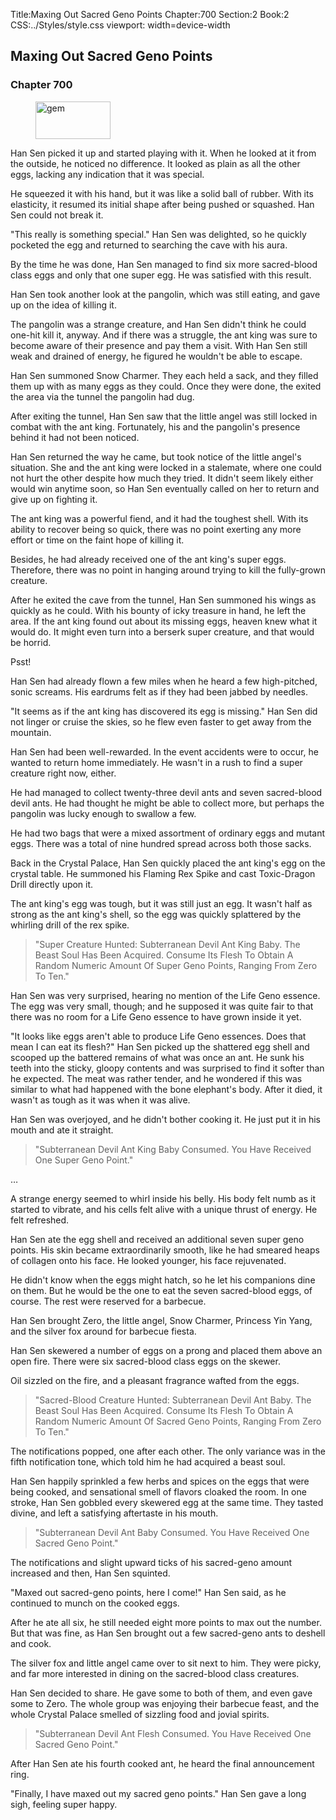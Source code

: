 Title:Maxing Out Sacred Geno Points 
Chapter:700 
Section:2 
Book:2 
CSS:../Styles/style.css 
viewport: width=device-width
  
## Maxing Out Sacred Geno Points
### Chapter 700 
<figure>
	<img src="../Images/gem.gif" alt="gem" id="gem" width="120" height="60" />
</figure>
  

  
  Han Sen picked it up and started playing with it. When he looked at it from the outside, he noticed no difference. It looked as plain as all the other eggs, lacking any indication that it was special.

He squeezed it with his hand, but it was like a solid ball of rubber. With its elasticity, it resumed its initial shape after being pushed or squashed. Han Sen could not break it.

"This really is something special." Han Sen was delighted, so he quickly pocketed the egg and returned to searching the cave with his aura.

By the time he was done, Han Sen managed to find six more sacred-blood class eggs and only that one super egg. He was satisfied with this result.

Han Sen took another look at the pangolin, which was still eating, and gave up on the idea of killing it.

The pangolin was a strange creature, and Han Sen didn't think he could one-hit kill it, anyway. And if there was a struggle, the ant king was sure to become aware of their presence and pay them a visit. With Han Sen still weak and drained of energy, he figured he wouldn't be able to escape.

Han Sen summoned Snow Charmer. They each held a sack, and they filled them up with as many eggs as they could. Once they were done, the exited the area via the tunnel the pangolin had dug.

After exiting the tunnel, Han Sen saw that the little angel was still locked in combat with the ant king. Fortunately, his and the pangolin's presence behind it had not been noticed.

Han Sen returned the way he came, but took notice of the little angel's situation. She and the ant king were locked in a stalemate, where one could not hurt the other despite how much they tried. It didn't seem likely either would win anytime soon, so Han Sen eventually called on her to return and give up on fighting it.

The ant king was a powerful fiend, and it had the toughest shell. With its ability to recover being so quick, there was no point exerting any more effort or time on the faint hope of killing it.

Besides, he had already received one of the ant king's super eggs. Therefore, there was no point in hanging around trying to kill the fully-grown creature.

After he exited the cave from the tunnel, Han Sen summoned his wings as quickly as he could. With his bounty of icky treasure in hand, he left the area. If the ant king found out about its missing eggs, heaven knew what it would do. It might even turn into a berserk super creature, and that would be horrid.

Psst!

Han Sen had already flown a few miles when he heard a few high-pitched, sonic screams. His eardrums felt as if they had been jabbed by needles.

"It seems as if the ant king has discovered its egg is missing." Han Sen did not linger or cruise the skies, so he flew even faster to get away from the mountain.

Han Sen had been well-rewarded. In the event accidents were to occur, he wanted to return home immediately. He wasn't in a rush to find a super creature right now, either.

He had managed to collect twenty-three devil ants and seven sacred-blood devil ants. He had thought he might be able to collect more, but perhaps the pangolin was lucky enough to swallow a few.

He had two bags that were a mixed assortment of ordinary eggs and mutant eggs. There was a total of nine hundred spread across both those sacks.

Back in the Crystal Palace, Han Sen quickly placed the ant king's egg on the crystal table. He summoned his Flaming Rex Spike and cast Toxic-Dragon Drill directly upon it.

The ant king's egg was tough, but it was still just an egg. It wasn't half as strong as the ant king's shell, so the egg was quickly splattered by the whirling drill of the rex spike.

> "Super Creature Hunted: Subterranean Devil Ant King Baby. The Beast Soul Has Been Acquired. Consume Its Flesh To Obtain A Random Numeric Amount Of Super Geno Points, Ranging From Zero To Ten."

Han Sen was very surprised, hearing no mention of the Life Geno essence. The egg was very small, though; and he supposed it was quite fair to that there was no room for a Life Geno essence to have grown inside it yet.

"It looks like eggs aren't able to produce Life Geno essences. Does that mean I can eat its flesh?" Han Sen picked up the shattered egg shell and scooped up the battered remains of what was once an ant. He sunk his teeth into the sticky, gloopy contents and was surprised to find it softer than he expected. The meat was rather tender, and he wondered if this was similar to what had happened with the bone elephant's body. After it died, it wasn't as tough as it was when it was alive.

Han Sen was overjoyed, and he didn't bother cooking it. He just put it in his mouth and ate it straight.

> "Subterranean Devil Ant King Baby Consumed. You Have Received One Super Geno Point."

…

A strange energy seemed to whirl inside his belly. His body felt numb as it started to vibrate, and his cells felt alive with a unique thrust of energy. He felt refreshed.

Han Sen ate the egg shell and received an additional seven super geno points. His skin became extraordinarily smooth, like he had smeared heaps of collagen onto his face. He looked younger, his face rejuvenated.

He didn't know when the eggs might hatch, so he let his companions dine on them. But he would be the one to eat the seven sacred-blood eggs, of course. The rest were reserved for a barbecue.

Han Sen brought Zero, the little angel, Snow Charmer, Princess Yin Yang, and the silver fox around for barbecue fiesta.

Han Sen skewered a number of eggs on a prong and placed them above an open fire. There were six sacred-blood class eggs on the skewer.

Oil sizzled on the fire, and a pleasant fragrance wafted from the eggs.

> "Sacred-Blood Creature Hunted: Subterranean Devil Ant Baby. The Beast Soul Has Been Acquired. Consume Its Flesh To Obtain A Random Numeric Amount Of Sacred Geno Points, Ranging From Zero To Ten."

The notifications popped, one after each other. The only variance was in the fifth notification tone, which told him he had acquired a beast soul.

Han Sen happily sprinkled a few herbs and spices on the eggs that were being cooked, and sensational smell of flavors cloaked the room. In one stroke, Han Sen gobbled every skewered egg at the same time. They tasted divine, and left a satisfying aftertaste in his mouth.

> "Subterranean Devil Ant Baby Consumed. You Have Received One Sacred Geno Point."

The notifications and slight upward ticks of his sacred-geno amount increased and then, Han Sen squinted.

"Maxed out sacred-geno points, here I come!" Han Sen said, as he continued to munch on the cooked eggs.

After he ate all six, he still needed eight more points to max out the number. But that was fine, as Han Sen brought out a few sacred-geno ants to deshell and cook.

The silver fox and little angel came over to sit next to him. They were picky, and far more interested in dining on the sacred-blood class creatures.

Han Sen decided to share. He gave some to both of them, and even gave some to Zero. The whole group was enjoying their barbecue feast, and the whole Crystal Palace smelled of sizzling food and jovial spirits.

> "Subterranean Devil Ant Flesh Consumed. You Have Received One Sacred Geno Point."

After Han Sen ate his fourth cooked ant, he heard the final announcement ring.

"Finally, I have maxed out my sacred geno points." Han Sen gave a long sigh, feeling super happy.
